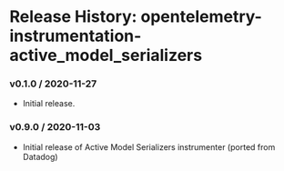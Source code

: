 # Release History: opentelemetry-instrumentation-active_model_serializers

### v0.1.0 / 2020-11-27

* Initial release.

### v0.9.0 / 2020-11-03

* Initial release of Active Model Serializers instrumenter (ported from Datadog)